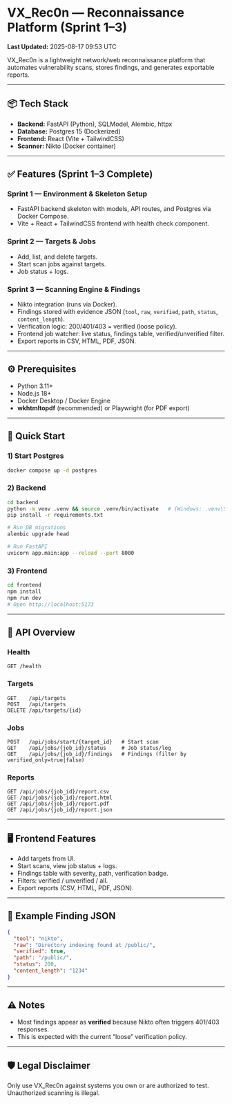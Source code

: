 # VX_Rec0n — Reconnaissance Platform (Sprint 1–3)

**Last Updated:** 2025-08-17 09:53 UTC

VX_Rec0n is a lightweight network/web reconnaissance platform that automates vulnerability scans, stores findings, and generates exportable reports.

---

## 📦 Tech Stack
- **Backend:** FastAPI (Python), SQLModel, Alembic, httpx  
- **Database:** Postgres 15 (Dockerized)  
- **Frontend:** React (Vite + TailwindCSS)  
- **Scanner:** Nikto (Docker container)  

---

## ✅ Features (Sprint 1–3 Complete)
### Sprint 1 — Environment & Skeleton Setup
- FastAPI backend skeleton with models, API routes, and Postgres via Docker Compose.  
- Vite + React + TailwindCSS frontend with health check component.

### Sprint 2 — Targets & Jobs
- Add, list, and delete targets.  
- Start scan jobs against targets.  
- Job status + logs.

### Sprint 3 — Scanning Engine & Findings
- Nikto integration (runs via Docker).  
- Findings stored with evidence JSON (`tool`, `raw`, `verified`, `path`, `status`, `content_length`).  
- Verification logic: 200/401/403 = verified (loose policy).  
- Frontend job watcher: live status, findings table, verified/unverified filter.  
- Export reports in CSV, HTML, PDF, JSON.

---

## ⚙️ Prerequisites
- Python 3.11+  
- Node.js 18+  
- Docker Desktop / Docker Engine  
- **wkhtmltopdf** (recommended) or Playwright (for PDF export)  

---

## 🚀 Quick Start

### 1) Start Postgres
```bash
docker compose up -d postgres
```

### 2) Backend
```bash
cd backend
python -m venv .venv && source .venv/bin/activate   # (Windows: .venv\Scripts\Activate.ps1)
pip install -r requirements.txt

# Run DB migrations
alembic upgrade head

# Run FastAPI
uvicorn app.main:app --reload --port 8000
```

### 3) Frontend
```bash
cd frontend
npm install
npm run dev
# Open http://localhost:5173
```

---

## 🔗 API Overview

### Health
```
GET /health
```

### Targets
```
GET    /api/targets
POST   /api/targets
DELETE /api/targets/{id}
```

### Jobs
```
POST   /api/jobs/start/{target_id}   # Start scan
GET    /api/jobs/{job_id}/status     # Job status/log
GET    /api/jobs/{job_id}/findings   # Findings (filter by verified_only=true|false)
```

### Reports
```
GET /api/jobs/{job_id}/report.csv
GET /api/jobs/{job_id}/report.html
GET /api/jobs/{job_id}/report.pdf
GET /api/jobs/{job_id}/report.json
```

---

## 🖥 Frontend Features
- Add targets from UI.  
- Start scans, view job status + logs.  
- Findings table with severity, path, verification badge.  
- Filters: verified / unverified / all.  
- Export reports (CSV, HTML, PDF, JSON).  

---

## 🧪 Example Finding JSON
```json
{
  "tool": "nikto",
  "raw": "Directory indexing found at /public/",
  "verified": true,
  "path": "/public/",
  "status": 200,
  "content_length": "1234"
}
```

---

## ⚠️ Notes
- Most findings appear as **verified** because Nikto often triggers 401/403 responses.  
- This is expected with the current “loose” verification policy.  

---

## 🛡️ Legal Disclaimer
Only use VX_Rec0n against systems you own or are authorized to test. Unauthorized scanning is illegal.